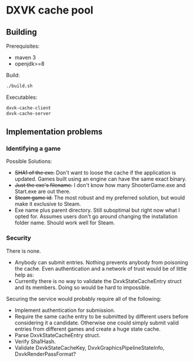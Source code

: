 # DXVK cache pool

## Building

Prerequisites:
- maven 3
- openjdk>=8

Build: 
```bash
./build.sh
```

Executables:
```bash
dxvk-cache-client
dxvk-cache-server
```

## Implementation problems

### Identifying a game

Possible Solutions:

- ~~SHA1 of the exe.~~ Don't want to loose the cache if the application is updated. Games built using an engine can have the same exact binary.
- ~~Just the exe's filename.~~ I don't know how many ShooterGame.exe and Start.exe are out there.
- ~~Steam game id.~~ The most robust and my preferred solution, but would make it exclusive to Steam.
- Exe name plus parent directory. Still suboptimal but right now what I opted for. Assumes users don't go around changing the installation folder name. Should work well for Steam.


### Security

There is none.

- Anybody can submit entries. Nothing prevents anybody from poisoning the cache. Even authentication and a network of trust would be of little help as:
- Currently there is no way to validate the DxvkStateCacheEntry struct and its members. Doing so would be hard to impossible.

Securing the service would probably require all of the following:
- Implement authentication for submission.
- Require the same cache entry to be submitted by different users before considering it a candidate. Otherwise one could simply submit valid entries from different games and create a huge state cache.
- Parse DxvkStateCacheEntry struct.
- Verify Sha1Hash.
- Validate DxvkStateCacheKey, DxvkGraphicsPipelineStateInfo, DxvkRenderPassFormat?

